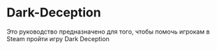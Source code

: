# Dark-Deception
Это руководство предназначено для того, чтобы помочь игрокам в Steam пройти игру Dark Deception
